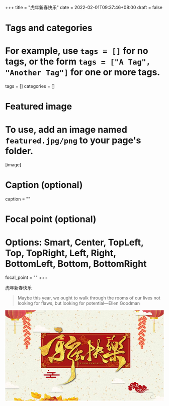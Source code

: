 +++
title = "虎年新春快乐"
date = 2022-02-01T09:37:46+08:00
draft = false

# Tags and categories
# For example, use `tags = []` for no tags, or the form `tags = ["A Tag", "Another Tag"]` for one or more tags.
tags = []
categories = []

# Featured image
# To use, add an image named `featured.jpg/png` to your page's folder. 
[image]
  # Caption (optional)
  caption = ""

  # Focal point (optional)
  # Options: Smart, Center, TopLeft, Top, TopRight, Left, Right, BottomLeft, Bottom, BottomRight
  focal_point = ""
+++


虎年新春快乐

>Maybe this year, we ought to walk through the rooms of our lives not 
>looking for flaws, but looking for potential—Ellen Goodman

![happy new year of tiger](/img/happy-new-year-tiger.jpg)